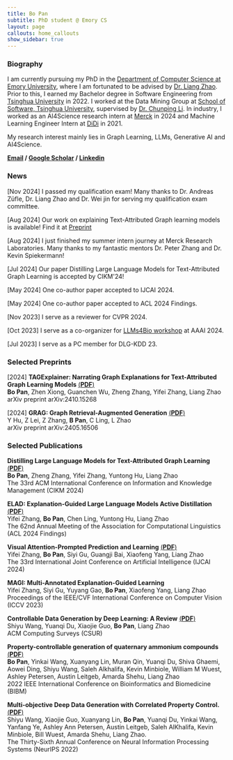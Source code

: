 ```yaml
---
title: Bo Pan
subtitle: PhD student @ Emory CS
layout: page
callouts: home_callouts
show_sidebar: true
---
```


### Biography
I am currently pursuing my PhD in the [Department of Computer Science at Emory University](https://computerscience.emory.edu/), where I am fortunated to be advised by [Dr. Liang Zhao](https://cs.emory.edu/~lzhao41/index.htm). Prior to this, I earned my Bachelor degree in Software Engineering from [Tsinghua University](https://www.tsinghua.edu.cn/en/) in 2022. I worked at the Data Mining Group at [School of Software, Tsinghua University](https://www.thss.tsinghua.edu.cn/en/index.htm), supervised by [Dr. Chunping Li](https://www.thss.tsinghua.edu.cn/en/faculty/Chunping_LI.htm). In industry, I worked as an AI4Science research intern at [Merck](https://www.merck.com/) in 2024 and Machine Learning Engineer Intern at [DiDi](https://web.didiglobal.com/) in 2021. 

My research interest mainly lies in Graph Learning, LLMs, Generative AI and AI4Science.

**[Email](mailto:bo.pan@emory.edu)   /   [Google Scholar](https://scholar.google.com/citations?user=UacLGeoAAAAJ)   /   [Linkedin](https://www.linkedin.com/in/bo-pan/)**  

### News

[Nov 2024] I passed my qualification exam! Many thanks to Dr. Andreas Züfle, Dr. Liang Zhao and Dr. Wei jin for serving my qualification exam committee. <br>

[Aug 2024] Our work on explaining Text-Attributed Graph learning models is available! Find it at [Preprint](https://pb0316.github.io/blog/TAG_XAI_preprint.pdf) <br>

[Aug 2024] I just finished my summer intern journey at Merck Research Laboratories. Many thanks to my fantastic mentors Dr. Peter Zhang and Dr. Kevin Spiekermann! <br>

[Jul 2024] Our paper Distilling Large Language Models for Text-Attributed Graph Learning is accepted by CIKM'24!<br>

[May 2024] One co-author paper accepted to IJCAI 2024.

[May 2024] One co-author paper accepted to ACL 2024 Findings.

[Nov 2023] I serve as a reviewer for CVPR 2024.<br>

[Oct 2023] I serve as a co-organizer for [LLMs4Bio workshop](https://llms4science-community.github.io/aaai2024.html) at AAAI 2024.<br>

[Jul 2023] I serve as a PC member for DLG-KDD 23.

### Selected Preprints

[2024] **TAGExplainer: Narrating Graph Explanations for Text-Attributed Graph Learning Models** [(**PDF**)](https://arxiv.org/pdf/2410.15268)   
**Bo Pan**, Zhen Xiong, Guanchen Wu, Zheng Zhang, Yifei Zhang, Liang Zhao  
arXiv preprint arXiv:2410.15268



[2024] **GRAG: Graph Retrieval-Augmented Generation** [(**PDF**)](https://arxiv.org/pdf/2405.16506)  
Y Hu, Z Lei, Z Zhang, **B Pan**, C Ling, L Zhao  
arXiv preprint arXiv:2405.16506  



### Selected Publications



**Distilling Large Language Models for Text-Attributed Graph Learning** [(**PDF**)](https://arxiv.org/pdf/2402.12022.pdf)   
**Bo Pan**, Zheng Zhang, Yifei Zhang, Yuntong Hu, Liang Zhao  
The 33rd ACM International Conference on Information and Knowledge Management (CIKM 2024)  



**ELAD: Explanation-Guided Large Language Models Active Distillation** [(**PDF**)](https://arxiv.org/pdf/2402.12022.pdf)   
Yifei Zhang, **Bo Pan**, Chen Ling, Yuntong Hu, Liang Zhao  
The 62nd Annual Meeting of the Association for Computational Linguistics (ACL 2024 Findings)  



**Visual Attention-Prompted Prediction and Learning** [(**PDF**)](https://arxiv.org/pdf/2310.08420.pdf)   
Yifei Zhang, **Bo Pan**, Siyi Gu, Guangji Bai, Xiaofeng Yang, Liang Zhao  
The 33rd International Joint Conference on Artificial Intelligence (IJCAI 2024)  



**MAGI: Multi-Annotated Explanation-Guided Learning**  
Yifei Zhang, Siyi Gu, Yuyang Gao, **Bo Pan**, Xiaofeng Yang, Liang Zhao  
Proceedings of the IEEE/CVF International Conference on Computer Vision (ICCV 2023)  



**Controllable Data Generation by Deep Learning: A Review** [(**PDF**)](https://arxiv.org/pdf/2207.09542.pdf)  
Shiyu Wang, Yuanqi Du, Xiaojie Guo, **Bo Pan**, Liang Zhao   
ACM Computing Surveys (CSUR)   



**Property-controllable generation of quaternary ammonium compounds** [(**PDF**)](https://www.researchgate.net/profile/Shiyu-Wang-62/publication/366831501_Property-Controllable_Generation_of_Quaternary_Ammonium_Compounds/links/6411f5ee315dfb4cce80d8e2/Property-Controllable-Generation-of-Quaternary-Ammonium-Compounds.pdf)   
**Bo Pan**, Yinkai Wang, Xuanyang Lin, Muran Qin, Yuanqi Du, Shiva Ghaemi, Aowei Ding, Shiyu Wang, Saleh Alkhalifa, Kevin Minbiole, William M Wuest, Ashley Petersen, Austin Leitgeb, Amarda Shehu, Liang Zhao  
2022 IEEE International Conference on Bioinformatics and Biomedicine (BIBM)   



**Multi-objective Deep Data Generation with Correlated Property Control.** [(**PDF**)](https://arxiv.org/pdf/2210.01796.pdf)   
Shiyu Wang, Xiaojie Guo, Xuanyang Lin, **Bo Pan**, Yuanqi Du, Yinkai Wang, Yanfang Ye, Ashley Ann Petersen, Austin Leitgeb, Saleh AlKhalifa, Kevin Minbiole, Bill Wuest, Amarda Shehu, Liang Zhao.  
The Thirty-Sixth Annual Conference on Neural Information Processing Systems (NeurIPS 2022)   